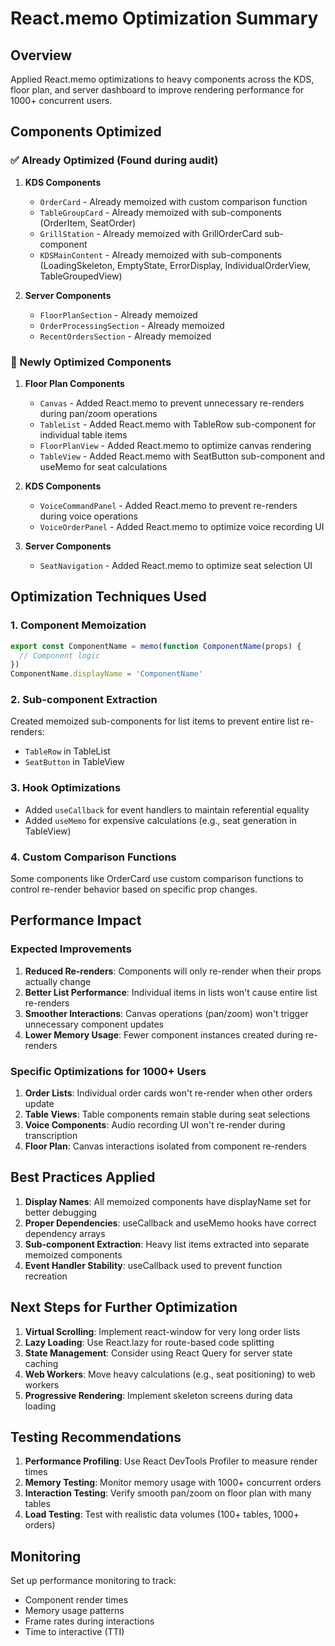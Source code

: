 # React.memo Optimization Summary

## Overview
Applied React.memo optimizations to heavy components across the KDS, floor plan, and server dashboard to improve rendering performance for 1000+ concurrent users.

## Components Optimized

### ✅ Already Optimized (Found during audit)
1. **KDS Components**
   - `OrderCard` - Already memoized with custom comparison function
   - `TableGroupCard` - Already memoized with sub-components (OrderItem, SeatOrder)
   - `GrillStation` - Already memoized with GrillOrderCard sub-component
   - `KDSMainContent` - Already memoized with sub-components (LoadingSkeleton, EmptyState, ErrorDisplay, IndividualOrderView, TableGroupedView)

2. **Server Components**
   - `FloorPlanSection` - Already memoized
   - `OrderProcessingSection` - Already memoized  
   - `RecentOrdersSection` - Already memoized

### 🔧 Newly Optimized Components

1. **Floor Plan Components**
   - `Canvas` - Added React.memo to prevent unnecessary re-renders during pan/zoom operations
   - `TableList` - Added React.memo with TableRow sub-component for individual table items
   - `FloorPlanView` - Added React.memo to optimize canvas rendering
   - `TableView` - Added React.memo with SeatButton sub-component and useMemo for seat calculations

2. **KDS Components**
   - `VoiceCommandPanel` - Added React.memo to prevent re-renders during voice operations
   - `VoiceOrderPanel` - Added React.memo to optimize voice recording UI

3. **Server Components**
   - `SeatNavigation` - Added React.memo to optimize seat selection UI

## Optimization Techniques Used

### 1. Component Memoization
```typescript
export const ComponentName = memo(function ComponentName(props) {
  // Component logic
})
ComponentName.displayName = 'ComponentName'
```

### 2. Sub-component Extraction
Created memoized sub-components for list items to prevent entire list re-renders:
- `TableRow` in TableList
- `SeatButton` in TableView

### 3. Hook Optimizations
- Added `useCallback` for event handlers to maintain referential equality
- Added `useMemo` for expensive calculations (e.g., seat generation in TableView)

### 4. Custom Comparison Functions
Some components like OrderCard use custom comparison functions to control re-render behavior based on specific prop changes.

## Performance Impact

### Expected Improvements
1. **Reduced Re-renders**: Components will only re-render when their props actually change
2. **Better List Performance**: Individual items in lists won't cause entire list re-renders
3. **Smoother Interactions**: Canvas operations (pan/zoom) won't trigger unnecessary component updates
4. **Lower Memory Usage**: Fewer component instances created during re-renders

### Specific Optimizations for 1000+ Users
1. **Order Lists**: Individual order cards won't re-render when other orders update
2. **Table Views**: Table components remain stable during seat selections
3. **Voice Components**: Audio recording UI won't re-render during transcription
4. **Floor Plan**: Canvas interactions isolated from component re-renders

## Best Practices Applied

1. **Display Names**: All memoized components have displayName set for better debugging
2. **Proper Dependencies**: useCallback and useMemo hooks have correct dependency arrays
3. **Sub-component Extraction**: Heavy list items extracted into separate memoized components
4. **Event Handler Stability**: useCallback used to prevent function recreation

## Next Steps for Further Optimization

1. **Virtual Scrolling**: Implement react-window for very long order lists
2. **Lazy Loading**: Use React.lazy for route-based code splitting
3. **State Management**: Consider using React Query for server state caching
4. **Web Workers**: Move heavy calculations (e.g., seat positioning) to web workers
5. **Progressive Rendering**: Implement skeleton screens during data loading

## Testing Recommendations

1. **Performance Profiling**: Use React DevTools Profiler to measure render times
2. **Memory Testing**: Monitor memory usage with 1000+ concurrent orders
3. **Interaction Testing**: Verify smooth pan/zoom on floor plan with many tables
4. **Load Testing**: Test with realistic data volumes (100+ tables, 1000+ orders)

## Monitoring

Set up performance monitoring to track:
- Component render times
- Memory usage patterns
- Frame rates during interactions
- Time to interactive (TTI)